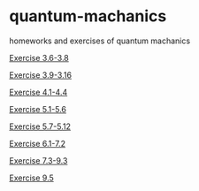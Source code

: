 # quantum-machanics
homeworks and exercises of quantum machanics

[Exercise 3.6-3.8](https://www.zybuluo.com/RobertYulius/note/563385)

[Exercise 3.9-3.16](https://www.zybuluo.com/RobertYulius/note/571164)

[Exercise 4.1-4.4](https://www.zybuluo.com/RobertYulius/note/616986)

[Exercise 5.1-5.6](https://www.zybuluo.com/RobertYulius/note/630643)

[Exercise 5.7-5.12](https://www.zybuluo.com/RobertYulius/note/630648)

[Exercise 6.1-7.2]()

[Exercise 7.3-9.3]()

[Exercise 9.5]()
